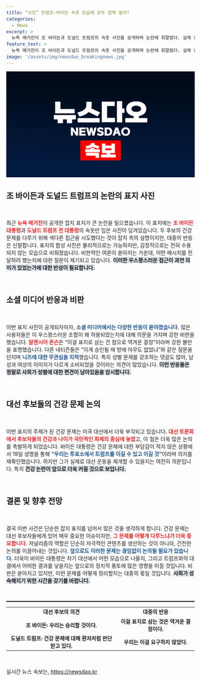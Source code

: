```yaml
---
title: “사진” 트럼프·바이든 속옷 모습에 모두 깜짝 놀라!
categories:
  - News
excerpt: >
  뉴욕 매거진이 조 바이든과 도널드 트럼프의 속옷 사진을 공개하며 논란에 휘말렸다. 실체 없는 합성 사진에 비판이 쏟아지자, 두 후보의 건강 문제와 대선 캠페인 이슈가 다시 부각되고 있다. 이 기괴한 표지, 과연 무엇을 의미할까?
feature_text: >
  뉴욕 매거진이 조 바이든과 도널드 트럼프의 속옷 사진을 공개하며 논란에 휘말렸다. 실체 없는 합성 사진에 비판이 쏟아지자, 두 후보의 건강 문제와 대선 캠페인 이슈가 다시 부각되고 있다. 이 기괴한 표지, 과연 무엇을 의미할까?
image: '/assets/img/newsdao_breakingnews.jpg'
---
```


<p><img src="/assets/img/newsdao_breakingnews.jpg" alt="koreaapp 속보" /></p>

<h2 data-ke-size="size26">조 바이든과 도널드 트럼프의 논란의 표지 사진</h2>

<p data-ke-size="size16">&nbsp;</p>

<p>최근 <b><span style="color: #ee2323;">뉴욕 매거진</span></b>이 공개한 잡지 표지가 큰 논란을 일으켰습니다. 이 표지에는 <b><span style="color: #ee2323;">조 바이든 대통령</span></b>과 <b><span style="color: #ee2323;">도널드 트럼프 전 대통령</span></b>의 속옷만 입은 사진이 담겨있습니다. 두 후보의 건강 문제를 다루기 위해 색다른 접근을 시도했다는 것이 잡지 측의 설명이지만, 대중의 반응은 신랄합니다. 표지의 합성 사진은 물리적으로는 가능하지만, 감정적으로는 전혀 수용되지 않는 모습으로 비춰졌습니다. 비판적인 여론이 쏟아지는 가운데, 어떤 메시지를 전달하려 했는지에 대한 질문이 제기되고 있습니다. <b><span style="background-color: #21538527;">이러한 우스꽝스러운 접근이 과연 의미가 있었는가에 대한 반성이 필요합니다.</span></b></p>

<p data-ke-size="size16">&nbsp;</p>

<h2 data-ke-size="size26">소셜 미디어 반응과 비판</h2>

<p data-ke-size="size16">&nbsp;</p>

<p>이번 표지 사진이 공개되자마자, <b><span style="color: #1a5490;">소셜 미디어에서는 다양한 반응이 쏟아졌습니다.</span></b> 많은 사용자들은 이 우스꽝스러운 조합이 왜 허용되었는지에 대해 의문을 가지며 강한 비판을 했습니다. <b><span style="color: #ee2323;">알렌시아 존슨</span></b>은 “이걸 표지로 삼는 건 참으로 역겨운 결정”이라며 강한 불만을 표명했습니다. 다른 네티즌들은 “이게 승인될 때 방에 아무도 없었냐”와 같은 질문을 던지며 <b><span style="color: #1a5490;">니즈에 대한 무관심을 지적</span></b>했습니다. 특히 성별 문제를 강조하는 댓글도 많아, 남성과 여성의 이미지가 다르게 소비되었을 것이라는 의견이 많았습니다. <b><span style="background-color: #21538527;">이런 반응들은 정말로 사회가 성별에 대한 편견이 남아있음을 암시합니다.</span></b></p>

<p data-ke-size="size16">&nbsp;</p>

<h2 data-ke-size="size26">대선 후보들의 건강 문제 논의</h2>

<p data-ke-size="size16">&nbsp;</p>

<p>이번 표지의 주제가 된 건강 문제는 미국 대선에서 더욱 부각되고 있습니다. <b><span style="color: #ee2323;">대선 토론회에서 후보자들의 건강과 나이가 국민적인 화제의 중심에 놓였</span></b>고, 이 점은 더욱 많은 논의를 촉발하게 되었습니다. 바이든 대통령은 건강 문제에 대한 부담감이 적지 않은 상황에서 19일 성명을 통해 <b><span style="color: #1a5490;">“우리는 투표소에서 트럼프를 이길 수 있고 이길 것”</span></b>이라며 의지를 재확인했습니다. 하지만 그가 실제로 대선 운동을 재개할 수 있을지는 여전히 의문입니다. 특히 <b><span style="background-color: #21538527;">건강 논란이 앞으로 더욱 커질 것으로 보입니다.</span></b></p>

<p data-ke-size="size16">&nbsp;</p>

<h2 data-ke-size="size26">결론 및 향후 전망</h2>

<p data-ke-size="size16">&nbsp;</p>

<p>결국 이번 사건은 단순한 잡지 표지를 넘어서 많은 것을 생각하게 합니다. 건강 문제는 대선 후보자들에게 있어 매우 중요한 이슈이지만, <b><span style="color: #ee2323;">그 문제를 어떻게 다루느냐가 더욱 중요합니다.</span></b> 저널리즘의 역할은 단순히 자극적인 콘텐츠를 생산하는 것이 아니라, 건전한 논의를 이끌어내는 것입니다. <b><span style="color: #1a5490;">앞으로도 이러한 문제는 끊임없이 논의될 필요가 있습니다.</span></b> 더욱이 바이든 대통령은 차기 대선에서 어떤 모습으로 나올지, 그리고 트럼프와의 대결에서 어떠한 결과를 낳을지는 앞으로의 정치적 풍토에 많은 영향을 미칠 것입니다. 비판은 쏟아지고 있지만, 이런 문제를 어떻게 정리할지는 대중의 몫일 것입니다. <b><span style="background-color: #21538527;">사회가 성숙해지기 위한 시간을 갖기를 바랍니다.</span></b> </p>

<p data-ke-size="size16">&nbsp;</p>

<hr style="height: 2px; border: none; background-color: #000;"/>

<table style="width:100%; border-collapse: collapse;">
  <tr>
    <td style="text-align: center; height: 17px;"><b>대선 후보의 의견</b></td>
    <td style="text-align: center; height: 17px;"><b>대중의 반응</b></td>
  </tr>
  <tr>
    <td style="text-align: center; height: 17px;"><b>조 바이든: 우리는 승리할 것이다.</b></td>
    <td style="text-align: center; height: 17px;"><b>이걸 표지로 삼는 것은 역겨운 결정이다.</b></td>
  </tr>
  <tr>
    <td style="text-align: center; height: 17px;"><b>도널드 트럼프: 건강 문제에 대해 환자처럼 판단받고 있다.</b></td>
    <td style="text-align: center; height: 17px;"><b>우리는 이걸 요구하지 않았다. </b></td>
  </tr>
</table> 

<p data-ke-size="size16">&nbsp;</p>
실시간 뉴스 속보는, <a href="https://newsdao.kr" rel="dofollow">https://newsdao.kr</a>


